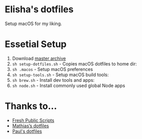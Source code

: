 # Elisha's dotfiles

Setup macOS for my liking.

# Essetial Setup

1. Download [master archive](https://github.com/elishaterada/dotfiles/archive/master.zip)
2. `sh setup-dotfiles.sh` - Copies macOS dotfiles to home dir: 
3. `sh .macos` - Setup macOS preferences
4. `sh setup-tools.sh` - Setup macOS build tools: 
5. `sh brew.sh` - Install dev tools and apps: 
6. `sh node.sh` - Install commonly used global Node apps 


# Thanks to...
* [Fresh Public Scripts](https://bitbucket.org/freshconsulting/fresh-public-scripts)
* [Mathias’s dotfiles](https://github.com/mathiasbynens/dotfiles)
* [Paul's dotfiles](https://github.com/paulirish/dotfiles)
